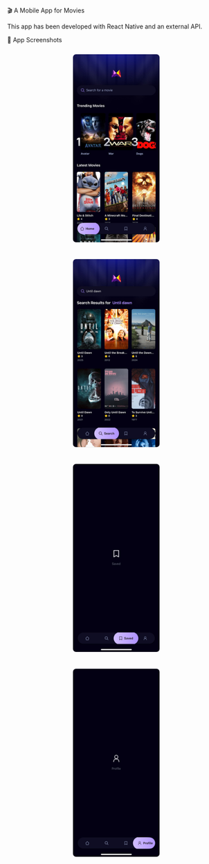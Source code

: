

🎬 A Mobile App for Movies

This app has been developed with React Native and an external API.

📱 App Screenshots

<p align="center"> 
    <img src="/screenshots/homepage.jpeg" width="200" style="margin: 10px 0; border: 1px solid #eee; border-radius: 8px;" alt="Home Page" />
</p> 
<p align="center"> 
    <img src="/screenshots/searchpage.jpeg" width="200" style="margin: 10px 0; border: 1px solid #eee; border-radius: 8px;" alt="Search Page" /> 
</p> 
<p align="center"> 
    <img src="/screenshots/savedpage.jpeg" width="200" style="margin: 10px 0; border: 1px solid #eee; border-radius: 8px;" alt="Saved Movies Page" /> 
</p> 
<p align="center"> 
    <img src="/screenshots/profilepage.jpeg" width="200" style="margin: 10px 0; border: 1px solid #eee; border-radius: 8px;" alt="Profile Page" /> 
</p> 